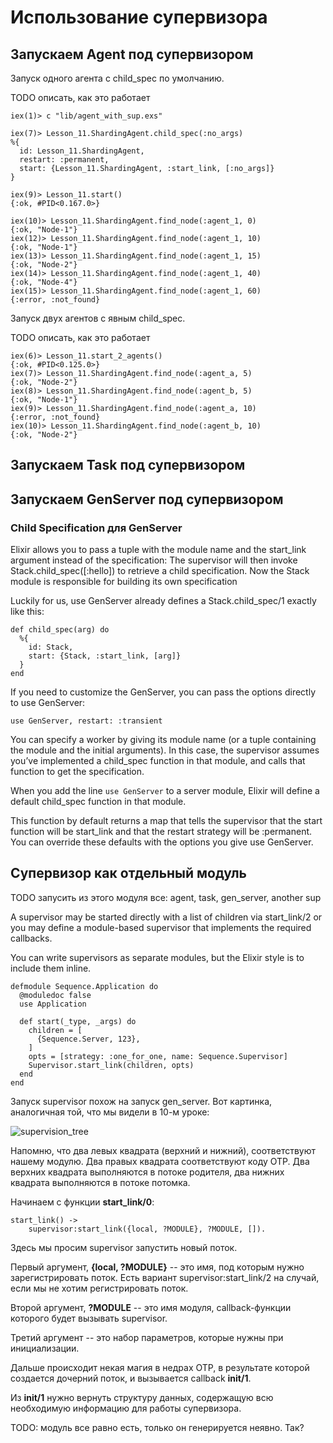 # Использование супервизора

## Запускаем Agent под супервизором

Запуск одного агента с child_spec по умолчанию.

TODO описать, как это работает

```
iex(1)> c "lib/agent_with_sup.exs"

iex(7)> Lesson_11.ShardingAgent.child_spec(:no_args)
%{
  id: Lesson_11.ShardingAgent,
  restart: :permanent,
  start: {Lesson_11.ShardingAgent, :start_link, [:no_args]}
}

iex(9)> Lesson_11.start()
{:ok, #PID<0.167.0>}

iex(10)> Lesson_11.ShardingAgent.find_node(:agent_1, 0)
{:ok, "Node-1"}
iex(12)> Lesson_11.ShardingAgent.find_node(:agent_1, 10)
{:ok, "Node-1"}
iex(13)> Lesson_11.ShardingAgent.find_node(:agent_1, 15) 
{:ok, "Node-2"}
iex(14)> Lesson_11.ShardingAgent.find_node(:agent_1, 40)
{:ok, "Node-4"}
iex(15)> Lesson_11.ShardingAgent.find_node(:agent_1, 60)
{:error, :not_found}
```

Запуск двух агентов с явным child_spec.

TODO описать, как это работает

```
iex(6)> Lesson_11.start_2_agents()
{:ok, #PID<0.125.0>}
iex(7)> Lesson_11.ShardingAgent.find_node(:agent_a, 5)
{:ok, "Node-2"}
iex(8)> Lesson_11.ShardingAgent.find_node(:agent_b, 5)
{:ok, "Node-1"}
iex(9)> Lesson_11.ShardingAgent.find_node(:agent_a, 10)
{:error, :not_found}
iex(10)> Lesson_11.ShardingAgent.find_node(:agent_b, 10)
{:ok, "Node-2"}
```



## Запускаем Task под супервизором

## Запускаем GenServer под супервизором


### Child Specification для GenServer

Elixir allows you to pass a tuple with the module name and the start_link argument instead of the specification:
The supervisor will then invoke Stack.child_spec([:hello]) to retrieve a child specification. Now the Stack module is responsible for building its own specification

Luckily for us, use GenServer already defines a Stack.child_spec/1 exactly like this:
```
def child_spec(arg) do
  %{
    id: Stack,
    start: {Stack, :start_link, [arg]}
  }
end
```

If you need to customize the GenServer, you can pass the options directly to use GenServer:
```
use GenServer, restart: :transient
```

You can specify a worker by giving its module name (or a tuple containing the module and the initial arguments). 
In this case, the supervisor assumes you’ve implemented a child_spec function in that module,
and calls that function to get the specification.

When you add the line ```use GenServer``` to a server module,
Elixir will define a default child_spec function in that module.

This function by default returns a map that tells the supervisor that 
the start function will be start_link 
and that the restart strategy will be :permanent. 
You can override these defaults with the options you give use GenServer.


## Супервизор как отдельный модуль

TODO запусить из этого модуля все: agent, task, gen_server, another sup

A supervisor may be started directly with a list of children via start_link/2 
or you may define a module-based supervisor that implements the required callbacks.

You can write supervisors as separate modules, but the Elixir style is to include them inline.

```
defmodule Sequence.Application do
  @moduledoc false
  use Application
  
  def start(_type, _args) do
    children = [
      {Sequence.Server, 123},
    ]
    opts = [strategy: :one_for_one, name: Sequence.Supervisor]
    Supervisor.start_link(children, opts)
  end
end
```

Запуск supervisor похож на запуск gen_server.
Вот картинка, аналогичная той, что мы видели в 10-м уроке:

![supervision_tree](http://yzh44yzh.github.io/img/practical_erlang/supervisor_init.png)

Напомню, что два левых квадрата (верхний и нижний), соответствуют
нашему модулю.  Два правых квадрата соответствуют коду OTP. Два
верхних квадрата выполняются в потоке родителя, два нижних квадрата
выполняются в потоке потомка.


Начинаем с функции **start\_link/0**:

```
start_link() ->
    supervisor:start_link({local, ?MODULE}, ?MODULE, []).
```

Здесь мы просим supervisor запустить новый поток.

Первый аргумент, **{local, ?MODULE}** -- это имя, под которым нужно
зарегистрировать поток. Есть вариант supervisor:start\_link/2 на случай,
если мы не хотим регистрировать поток.

Второй аргумент, **?MODULE** -- это имя модуля, callback-функции
которого будет вызывать supervisor.

Третий аргумент -- это набор параметров, которые нужны при
инициализации.

Дальше происходит некая магия в недрах OTP, в результате
которой создается дочерний поток, и вызывается callback **init/1**.

Из **init/1** нужно вернуть структуру данных, содержащую всю
необходимую информацию для работы супервизора.

TODO: модуль все равно есть, только он генерируется неявно. Так?


